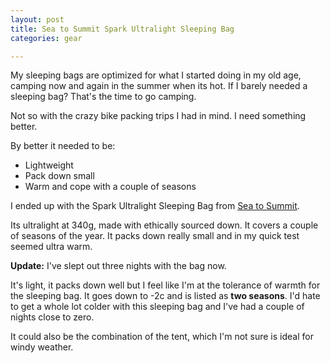 ```yaml
---
layout: post
title: Sea to Summit Spark Ultralight Sleeping Bag
categories: gear

---
```


My sleeping bags are optimized for what I started doing in my old age, camping now and again in the summer when its hot. If I barely needed a sleeping bag? That's the time to go camping.

Not so with the crazy bike packing trips I had in mind. I need something better.

By better it needed to be:

* Lightweight
* Pack down small
* Warm and cope with a couple of seasons

I ended up with the Spark Ultralight Sleeping Bag from <a href="https://seatosummit.com/products/spark-ultralight-sleeping-bag-series">Sea to Summit</a>.

Its ultralight at 340g, made with ethically sourced down. It covers a couple of seasons of the year. It packs down really small and in my quick test seemed ultra warm.

**Update:** I've slept out three nights with the bag now. 

It's light, it packs down well but I feel like I'm at the tolerance of warmth for the sleeping bag. It goes down to -2c and is listed as **two seasons**. I'd hate to get a whole lot colder with this sleeping bag and I've had a couple of nights close to zero.

It could also be the combination of the tent, which I'm not sure is ideal for windy weather.
